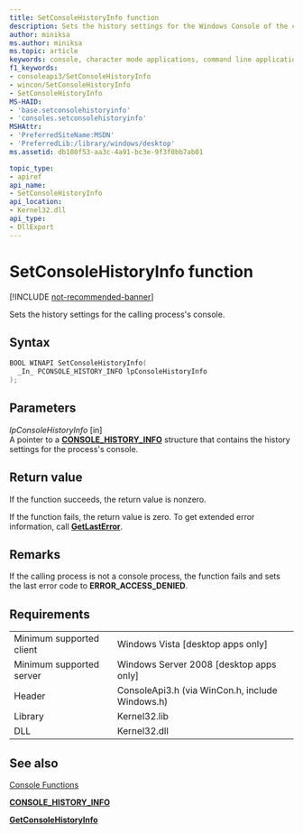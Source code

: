 ```yaml
---
title: SetConsoleHistoryInfo function
description: Sets the history settings for the Windows Console of the calling process.
author: miniksa
ms.author: miniksa
ms.topic: article
keywords: console, character mode applications, command line applications, terminal applications, console api
f1_keywords:
- consoleapi3/SetConsoleHistoryInfo
- wincon/SetConsoleHistoryInfo
- SetConsoleHistoryInfo
MS-HAID:
- 'base.setconsolehistoryinfo'
- 'consoles.setconsolehistoryinfo'
MSHAttr:
- 'PreferredSiteName:MSDN'
- 'PreferredLib:/library/windows/desktop'
ms.assetid: db180f53-aa3c-4a91-bc3e-9f3f0bb7ab01

topic_type:
- apiref
api_name:
- SetConsoleHistoryInfo
api_location:
- Kernel32.dll
api_type:
- DllExport
---
```


# SetConsoleHistoryInfo function

[!INCLUDE [not-recommended-banner](./includes/not-recommended-banner.md)]

Sets the history settings for the calling process's console.

## Syntax

```C
BOOL WINAPI SetConsoleHistoryInfo(
  _In_ PCONSOLE_HISTORY_INFO lpConsoleHistoryInfo
);
```

## Parameters

*lpConsoleHistoryInfo* \[in\]  
A pointer to a [**CONSOLE\_HISTORY\_INFO**](console-history-info.md) structure that contains the history settings for the process's console.

## Return value

If the function succeeds, the return value is nonzero.

If the function fails, the return value is zero. To get extended error information, call [**GetLastError**](https://msdn.microsoft.com/library/windows/desktop/ms679360).

## Remarks

If the calling process is not a console process, the function fails and sets the last error code to **ERROR\_ACCESS\_DENIED**.

## Requirements

| | |
|-|-|
| Minimum supported client | Windows Vista \[desktop apps only\] |
| Minimum supported server | Windows Server 2008 \[desktop apps only\] |
| Header | ConsoleApi3.h (via WinCon.h, include Windows.h) |
| Library | Kernel32.lib |
| DLL | Kernel32.dll |

## See also

[Console Functions](console-functions.md)

[**CONSOLE\_HISTORY\_INFO**](console-history-info.md)

[**GetConsoleHistoryInfo**](getconsolehistoryinfo.md)
